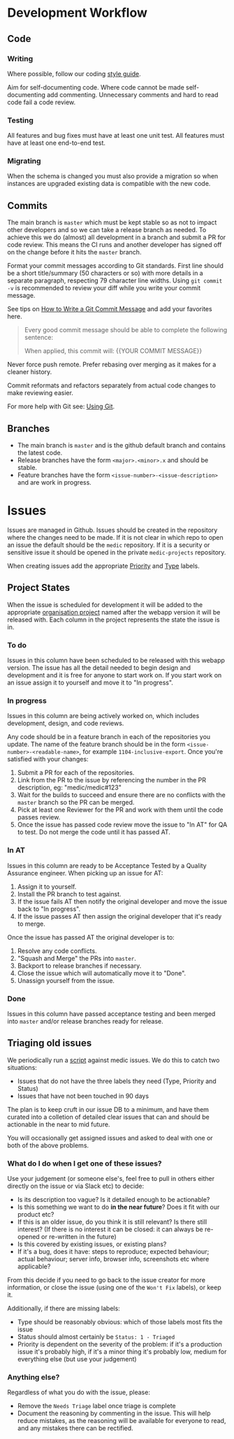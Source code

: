 # Development Workflow

## Code

### Writing

Where possible, follow our coding [style guide](https://github.com/medic/medic-docs/blob/master/development/style-guide.md).

Aim for self-documenting code. Where code cannot be made self-documenting add commenting. Unnecessary comments and hard to read code fail a code review.

### Testing

All features and bug fixes must have at least one unit test. All features must have at least one end-to-end test.

### Migrating

When the schema is changed you must also provide a migration so when instances are upgraded existing data is compatible with the new code.

## Commits

The main branch is `master` which must be kept stable so as not to impact other developers and so we can take a release branch as needed. To achieve this we do (almost) all development in a branch and submit a PR for code review. This means the CI runs and another developer has signed off on the change before it hits the `master` branch.

Format your commit messages according to Git standards. First line should be a short title/summary (50 characters or so) with more details in a separate paragraph, respecting 79 character line widths. Using `git commit -v` is recommended to review your diff while you write your commit message.

See tips on [How to Write a Git Commit Message](https://chris.beams.io/posts/git-commit/) and add your favorites here.

> Every good commit message should be able to complete the following sentence:
>
> When applied, this commit will: {{YOUR COMMIT MESSAGE}}

Never force push remote. Prefer rebasing over merging as it makes for a cleaner history.

Commit reformats and refactors separately from actual code changes to make reviewing easier.

For more help with Git see: [Using Git](./using-git.md).

## Branches

- The main branch is `master` and is the github default branch and contains the latest code.
- Release branches have the form `<major>.<minor>.x` and should be stable.
- Feature branches have the form `<issue-number>-<issue-description>` and are work in progress.

# Issues

Issues are managed in Github. Issues should be created in the repository where the changes need to be made. If it is not clear in which repo to open an issue the default should be the `medic` repository. If it is a security or sensitive issue it should be opened in the private `medic-projects` repository.

When creating issues add the appropriate [Priority](https://github.com/medic/medic/labels?utf8=%E2%9C%93&q=Priority%3A+) and [Type](https://github.com/medic/medic/labels?utf8=%E2%9C%93&q=Type%3A+) labels.

## Project States

When the issue is scheduled for development it will be added to the appropriate [organisation project](https://github.com/orgs/medic/projects?query=is%3Aopen+sort%3Aname-asc) named after the webapp version it will be released with. Each column in the project represents the state the issue is in.

### To do

Issues in this column have been scheduled to be released with this webapp version. The issue has all the detail needed to begin design and development and it is free for anyone to start work on. If you start work on an issue assign it to yourself and move it to "In progress".

### In progress

Issues in this column are being actively worked on, which includes development, design, and code reviews.

Any code should be in a feature branch in each of the repositories you update. The name of the feature branch should be in the form `<issue-number>-<readable-name>`, for example `1104-inclusive-export`. Once you're satisfied with your changes:

1. Submit a PR for each of the repositories.
2. Link from the PR to the issue by referencing the number in the PR description, eg: "medic/medic#123"
3. Wait for the builds to succeed and ensure there are no conflicts with the `master` branch so the PR can be merged.
4. Pick at least one Reviewer for the PR and work with them until the code passes review.
5. Once the issue has passed code review move the issue to "In AT" for QA to test. Do not merge the code until it has passed AT.

### In AT

Issues in this column are ready to be Acceptance Tested by a Quality Assurance engineer. When picking up an issue for AT:

1. Assign it to yourself.
2. Install the PR branch to test against.
3. If the issue fails AT then notify the original developer and move the issue back to "In progress".
4. If the issue passes AT then assign the original developer that it's ready to merge.

Once the issue has passed AT the original developer is to:

1. Resolve any code conflicts.
2. "Squash and Merge" the PRs into `master`.
3. Backport to release branches if necessary.
4. Close the issue which will automatically move it to "Done".
5. Unassign yourself from the issue.

### Done

Issues in this column have passed acceptance testing and been merged into `master` and/or release branches ready for release.

## Triaging old issues

We periodically run a [script](https://github.com/medic/github-issue-roulette) against medic issues. We do this to catch two situations:
 - Issues that do not have the three labels they need (Type, Priority and Status)
 - Issues that have not been touched in 90 days
 
The plan is to keep cruft in our issue DB to a minimum, and have them curated into a colletion of detailed clear issues that can and should be actionable in the near to mid future.

You will occasionally get assigned issues and asked to deal with one or both of the above problems.

### What do I do when I get one of these issues?

Use your judgement (or someone else's, feel free to pull in others either directly on the issue or via Slack etc) to decide:
 - Is its description too vague? Is it detailed enough to be actionable?
 - Is this something we want to do **in the near future**? Does it fit with our product etc?
 - If this is an older issue, do you think it is still relevant? Is there still interest? (If there is no interest it can be closed: it can always be re-opened or re-written in the future)
 - Is this covered by existing issues, or existing plans?
 - If it's a bug, does it have: steps to reproduce; expected behaviour; actual behaviour; server info, browser info, screenshots etc where applicable?

From this decide if you need to go back to the issue creator for more information, or close the issue (using one of the `Won't Fix` labels), or keep it.

Additionally, if there are missing labels:
 - Type should be reasonably obvious: which of those labels most fits the issue
 - Status should almost certainly be `Status: 1 - Triaged`
 - Priority is dependent on the severity of the problem: if it's a production issue it's probably high, if it's a minor thing it's probably low, medium for everything else (but use your judgement)
 
### Anything else?

Regardless of what you do with the issue, please:
 - Remove the `Needs Triage` label once triage is complete
 - Document the reasoning by commenting in the issue. This will help reduce mistakes, as the reasoning will be available for everyone to read, and any mistakes there can be rectified.
